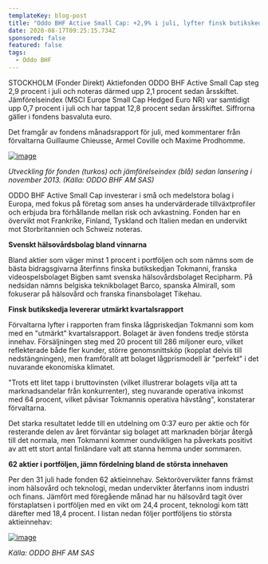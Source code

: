 ```yaml
---
templateKey: blog-post
title: "Oddo BHF Active Small Cap: +2,9% i juli, lyfter finsk butikskedja"
date: 2020-08-17T09:25:15.734Z
sponsored: false
featured: false
tags:
  - Oddo BHF
---
```

<!--StartFragment-->

STOCKHOLM (Fonder Direkt) Aktiefonden ODDO BHF Active Small Cap steg 2,9 procent i juli och noteras därmed upp 2,1 procent sedan årsskiftet. Jämförelseindex (MSCI Europe Small Cap Hedged Euro NR) var samtidigt upp 0,7 procent i juli och har tappat 12,8 procent sedan årsskiftet. Siffrorna gäller i fondens basvaluta euro.

Det framgår av fondens månadsrapport för juli, med kommentarer från förvaltarna Guillaume Chieusse, Armel Coville och Maxime Prodhomme.

[![image](https://i.direkt.se/200817/587968901.png)](https://i.direkt.se/200817/587968901.png)

*Utveckling för fonden (turkos) och jämförelseindex (blå) sedan lansering i november 2013. (Källa: ODDO BHF AM SAS)*

ODDO BHF Active Small Cap investerar i små och medelstora bolag i Europa, med fokus på företag som anses ha undervärderade tillväxtprofiler och erbjuda bra förhållande mellan risk och avkastning. Fonden har en övervikt mot Frankrike, Finland, Tyskland och Italien medan en undervikt mot Storbritannien och Schweiz noteras.

**Svenskt hälsovårdsbolag bland vinnarna**

Bland aktier som väger minst 1 procent i portföljen och som nämns som de bästa bidragsgivarna återfinns finska butikskedjan Tokmanni, franska videospelsbolaget Bigben samt svenska hälsovårdsbolaget Recipharm. På nedsidan nämns belgiska teknikbolaget Barco, spanska Almirall, som fokuserar på hälsovård och franska finansbolaget Tikehau.

**Finsk butikskedja levererar utmärkt kvartalsrapport**

Förvaltarna lyfter i rapporten fram finska lågpriskedjan Tokmanni som kom med en "utmärkt" kvartalsrapport. Bolaget är även fondens tredje största innehav. Försäljningen steg med 20 procent till 286 miljoner euro, vilket reflekterade både fler kunder, större genomsnittsköp (kopplat delvis till nedstängningen), men framförallt att bolaget lågprismodell är "perfekt" i det nuvarande ekonomiska klimatet.

"Trots ett litet tapp i bruttovinsten (vilket illustrerar bolagets vilja att ta marknadsandelar från konkurrenter), steg nuvarande operativa inkomst med 64 procent, vilket påvisar Tokmannis operativa hävstång", konstaterar förvaltarna.

Det starka resultatet ledde till en utdelning om 0:37 euro per aktie och för resterande delen av året förväntar sig bolaget att marknaden börjar återgå till det normala, men Tokmanni kommer oundvikligen ha påverkats positivt av att ett stort antal finländare valt att stanna hemma under sommaren.

**62 aktier i portföljen, jämn fördelning bland de största innehaven**

Per den 31 juli hade fonden 62 aktieinnehav. Sektorövervikter fanns främst inom hälsovård och teknologi, medan undervikter återfanns inom industri och finans. Jämfört med föregående månad har nu hälsovård tagit över förstaplatsen i portföljen med en vikt om 24,4 procent, teknologi kom tätt därefter med 18,4 procent. I listan nedan följer portföljens tio största aktieinnehav:

[![image](https://i.direkt.se/200817/587968902.png)](https://i.direkt.se/200817/587968902.png)

*Källa: ODDO BHF AM SAS*

<!--EndFragment-->
